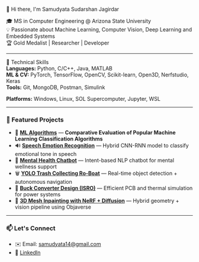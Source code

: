 👋 Hi there, I'm Samudyata Sudarshan Jagirdar

🎓 MS in Computer Engineering @ Arizona State University  
💡 Passionate about Machine Learning, Computer Vision, Deep Learning and Embedded Systems  
🏆 Gold Medalist | Researcher | Developer  

---

🔧 Technical Skills  
**Languages:** Python, C/C++, Java, MATLAB  
**ML & CV:** PyTorch, TensorFlow, OpenCV, Scikit-learn, Open3D, Nerfstudio, Keras  
**Tools:** Git, MongoDB, Postman, Simulink

**Platforms:** Windows, Linux, SOL Supercomputer, Jupyter, WSL  

---

### 📁 Featured Projects 
- 🤖 **[ML Algorithms](https://github.com/Samudyata/samudyata_projects/tree/main/Ml-algorithms)** — **Comparative Evaluation of Popular Machine Learning Classification Algorithms**
- 🔊 **[Speech Emotion Recognition](https://github.com/Samudyata/samudyata_projects/tree/main/Speech%20Emotion%20Recognition%20using%20CNN-RNN%20Hybrid%20Model)** — Hybrid CNN-RNN model to classify emotional tone in speech 
- 🧠 **[Mental Health Chatbot](https://github.com/Samudyata/samudyata_projects/tree/main/Mental%20Health%20Chatbot)** — Intent-based NLP chatbot for mental wellness support
- 🗑️ **[YOLO Trash Collecting Ro-Boat]((https://github.com/Samudyata/samudyata_projects/tree/main/Trash-Collection-Ro-Boat))** — Real-time object detection + autonomous navigation  
- 🔧 **[Buck Converter Design (ISRO)](https://github.com/samudyata14/buck-converter)** — Efficient PCB and thermal simulation for power systems  
- 🧵 **[3D Mesh Inpainting with NeRF + Diffusion](https://github.com/samudyata14/nerf-mesh-inpainting)** — Hybrid geometry + vision pipeline using Objaverse  
 

---

### 📫 Let's Connect
- ✉️ Email: samudyata14@gmail.com  
- 🔗 [LinkedIn](https://www.linkedin.com/in/samudyata-sj/)  
